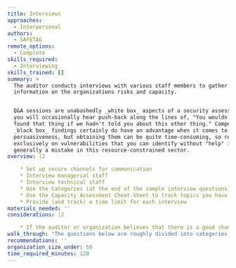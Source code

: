 ```yaml
---
title: Interviews
approaches:
  - Interpersonal
authors:
  - SAFETAG
remote_options:
  - Complete
skills_required:
  - Interviewing
skills_trained: []
summary: >
  The auditor conducts interviews with various staff members to gather
  information on the organizations risks and capacity.


  Q&A sessions are unabashedly _white box_ aspects of a security assessment, and
  you will occasionally hear push-back along the lines of, "You wouldn't have
  found that thing if we hadn't told you about this other thing." Compelling
  _black box_ findings certainly do have an advantage when it comes to
  persuasiveness, but obtaining them can be quite time-consuming, so relying
  exclusively on vulnerabilities that you can identify without "help" is
  generally a mistake in this resource-constrained sector.
overview: |2

    * Set up secure channels for communication
    * Interview managerial staff
    * Interview technical staff
    * Use the Categories (at the end of the sample interview questions) to help scope which questions to ask
    * Use the Capacity Assessment Cheat-Sheet to track topics you have covered
    * Provide (and track) a time limit for each interview
materials_needed: ''
considerations: |2

    * If the auditor or organization believes that there is a good chance of surveillance on the channel you are communicating over, do the rest of the interview on a secured channel or in person where possible, though some information-gathering is critical to do before planning the audit. Inability to do so contributes towards a no-go situation.
walk_through: "The questions below are roughly divided into categories for management, program staff, and technical staff.  The questions for technical staff may be best asked of the manager or another point of contact.  Within that section, there are specific questions that often only actual IT staff are likely to be able to answer.  An auditor may find value in re-asking the same questions to multiple staff members.  Specifically, however, the \"Baseline Threat Identification Questions\" should be asked of whoever the auditor feels most able or willing to answer them.\n\nIn all cases, the HCD Toolkit recommends that you \"warm up the participant with questions they are comfortable with.\" [^HCD_toolkit] -- balance this against not asking questions which you should already know from basic organizational research, followed with informative questions which \"prompt bigger, even aspirational, thinking that they may not be accustomed to on a daily basis.\" [^HCD_toolkit]\n\n  * What is your position in the organization?\n  * What are your main responsibilities in this organization?\n  * What issues does the organization work on? (Provide an example if needed - examples below)\n    * Human Rights\n    * Transparency\n    * Public Service Delivery\n    * Health\n    * Free Media and Information\n    * Climate Issues\n    * Gender Issues\n    * Poverty Alleviation\n    * Community Building\n    * Peace promotion\n    * Agricultural Development\n    * Entrepreneurship\n    * Water, Sanitation\n    * Transportation\n    * Disaster Relief\n    * Other\n    * No Specific Mandate\n  * Where does your organization have activities?\n  * Does the organization have activities in more than one (city/province/country/region)\n  * What kind of funding does you organization receive?\n  * How many projects is your organization currently managing?\n  * What is the organization’s working language? (for password dictionary)\n  * Why are you having the audit done?\n\n###### Management and Baseline Questions\n\n\n  * Could you tell me, approximately, which percentage of the organization’s currently annual budget is dedicated to supporting the use of digital or mobile technology?\n  * Does the organization have its own office space?\n  * Does the organization have a domain name or brand identity that is used for all online communications?\n  * What other languages are used by the organization, formally or informally? (for password dictionary)\n  * In what language has your organization accessed online resources to support its work?\n  * How many paid, full-time staff does the organization employ?\n  * How many paid, part-time staff does the organization employ?\n  * How many unpaid workers, such as volunteers or interns work at least one day a month at the organization?\n  * Does the organization have a staff member responsible for working with digital or mobile technology? Yes, more than one\n  * Is this staff member responsible for any of the following areas:\n    * Office IT infrastructure\n    * Internet Presence or website\n\t* Outreach or communications\n    * Managing programs\n  * Has turnaround in staff members been a problem for retaining technical capacity in your organization?\n  * How regularly do staff members of the organization travel outside of your country?\n  * Does the organization do any of the following activities when travelling internationally:\n    * Run programs\n    * Participate in events\n    * Run trainings\n    * Receive trainings\n    * Fundraising\n\n\n**Go Specific**\n\n\"Dig deeper on the challenge at hand & prompt with ‘what if’ scenarios.\"\n\n  * Is the manager aware that a test is about to be performed?\n\n  * What is the most important reason for your organization to exist? (Provide an example if needed - examples below)\n    * To raise awareness in the organization's policy area.\n    * To impact policy.\n    * To improve policy.\n    * To improve service delivery.\n    * To change specific legislative or administrative governance structures.\n    * To provide citizens with a greater voice in public affairs and deliberations.\n    * To expose corruption or malfeasance.\n    * No concrete strategic objectives.\n  * Does the organization provide services directly to individuals (for example health, educational or legal service?)\n  * What type of direct services does the organization provide? (provide an example if needed - examples below)\n    * Legal Services\n    * Health Services\n\t* Education Services\n    * Water/Sanatation Services\n    * Financial Services\n    * Other Services\n  * Does the organization have a hierarchy for decision-making, according to which different people have different responsibilities and levels of authority?\n\n**Go Personal**\n\n\"Dig deeper on the practices outside of work & prompt with ‘what if’ scenarios.\"\n\n  * Does the staff usually work remotely?\n  * Does the staff usually take their work devices home?\n  * Does the staff usually access organizational assets from personal devices? (Provide an example if needed - examples below)\n    * Work email\n    * Work social media accounts\n    * Office network (VPN)\n    * Shared files\n  * Does the staff usually attend out-of-office events? (Provide an example if needed - examples below)\n    * Protests\n    * Trainings\n    * External meetings\n    * Press conferences\n  * What time does the staff usually come in and get out of the office?\n  * How secure are the office surroundings?\n  * What are the common means of transportation used?\n\n###### Program Staff Questions\n\nFor organizations with signficant online operations/programs, the following questions may be asked of the management point of contact and/or a program staff member.\n\n\n  * Does the organization primarily rely on digital media in its work?\n  * What digital tools does your organization use? (Examples follow)\n      * Email\n      * Email newsletters\n      * Websites\n      * Maintain blog or discussion fora, or another social media account(s)\n      * Engage in online discussions and interactions on external sites\n      * Maintain interactive websites\n      * paid software (like microsoft office or basecamp) to manage the organization or projects\n      * Free branded platforms (like google apps) to manage the organization or projects\n      * digital or mobile tools to collect data or evidence\n      * Digital or mobile tools to deliver health, financial, or other public services\n      * Mass communication to mobile phones\n      * security software (anti-virus, circumvention tools, etc)\n      * disseminate information through third party sites and platforms.\n      * Other\n    * How many people of the organization’s staff currently use digital or mobile technology on a daily basis?\n    * How many of the organization’s currently active projects would not be possible without the use of these media?\n    * Has the organization used the internet (including online training, discussions or research) to get better at any of the following activities\n        * Communicating with stakeholders and raising awareness on issues.\n    \t* Keeping the organization and its staff safe.\n        * Fundraising and developing the organization’s strategic focus.\n        * Managing staff and organizational activities (such as payroll, hiring and other administration)\n    \t* Measuring impact of programs.\n    * What are the most important motivations for the organization to use these tools?\n    * What data would create the greatest risk to the organization if exposed, corrupted, or deleted?\n    * Does the organization have specific plans to increase their capacity to use digital or mobile technologies in their work\n    * Which of the below factors are the three most significant obstacles to the efficient use of digital and mobile technology by your organization?\n      * Limited skills of staff\n      * Limited infrastructure for media or electricity.\n      * Limited technical literacy and media use among staff\n      * limited financial resources\n      * Insufficient hardware or software\n      * None\n      * Other\n      * don't know\n    * How well do you believe your organization is able to identify appropriate digital and mobile technology tools for the organization’s work?\n    * How well do you believe your organization is able to use appropriate digital and mobile technology tools for the organization’s work?\n    * In what ways, if any, have you experienced that technology inhibits the organization’s work?\n    * What new activities using digital or mobile technologies would the organization like to attempt in the future? Please give examples of programs, activities, or management functions\n\n###### Technical Staff Questions\nAsk these of the most technical staff member you are in touch with. If the organization has dedicated IT support, this section also includes specific questions for IT.\n\n\n  * Do the organization’s staff have access to computers for their work?\n  * How many staff members do not have access to their own computer or need to share computers with other?\n  * How many staff members use their personal devices to access organizational assets?\n  * How many staff members work remotely?\n  * What ways has the organization used any of the following methods to build skills and capacities for using digital or mobile technologies?\n    * Local Training\n    * Training in other countries\n    * Online Training\n    * Purchesing equiptment or hardware\n    * hiring consultants\n    * hiring staff or restructring human resources\n    * devoting staff time to independant learning\n    * participating in international events\n    * searching and learning online\n    * Other\n    * None\n  * Have these efforts to increase capacity targeted specific staff members in the organization?\n  * Has the organization actively worked to strengthen its digital security in the last year?\n    * (IF NO) Why did the organization not work to strengthen its digital security in the last year?\n    * (IF YES) How has the organization work to strengthen its digital security in the last year? (Examples Follow)\n      * Limited skills of staff\n      * Limited infrastructure for media or electricity.\n      * Limited technical literacy and media use among staff\n      * limited financial resources\n      * Insufficient hardware or software\n      * None\n      * Other\n      * don't know\n  * Has turnaround in staff members been a problem for retaining technical capacity in your organization?\n  * Are there systems on the network which the client does not own, operate, or rely on, that may require additional approval to test?\n  * Does the organization communicate with its beneficiaries/members/sources?\n    * How does the organization communicate with its beneficiaries/members/sources?\n  * Does the organization use any of these tools to maintain information about its members?\n    * Paper lists\n    * Mobile phone contact lists\n    * Email contact lists\n    * Spreadsheets\n    * CRM (customer relationship management software)\n    * Other\n  * What other tools does the organization use to maintain information about its members?\n  * I will now read a list of hardware tools you might be familiar with; From this list, could you please tell me about the three tools that are most important to the organization?\n    * Desktop computers\n    * Laptop Computers\n    * Mobile Phones\n    * Satellite Phones\n    * Video Equiptment\n    * Cameras\n    * USB Dongles\n    * Hard Drives\n    * Servers\n    * Audio Recorders\n    * Web Cams\n    * Wireless Routers\n    * Other\n  * Other hardware that is important to the organization’s work? Please describe if needed\n  * How important you think each of these hardware tools is for achieving the organization’s strategic objectives?\n  * I will now read a list of software tools you might be familiar with; From this list, could you please tell me about the three tools that are most important in the daily work of your organization?\n    * Social media\n    * Blogging Platforms\n    * Tools for creating and managing pictures or videos\n    * Cloud Based collaboration applications\n    * Budgeting Software\n    * Tools for building and managing websites\n    * project management software\n    * Anti-virus software\n    * tools for managing databases\n    * Graphic design or visualization software\n    * software to manage sms or mobile communication for groups\n    * circumvention software\n    * other\n  * Other software that is important to the organization’s work? Please describe if needed?\n\n**IT Only**\n\n  * Are there any systems which could be characterized as fragile? (systems with tendencies to crash, older operating systems, or which are unpatched)\n  * Does the organization have a standard procedure for installing software? If so can they provide a list of the software they install?\n  * Is any system monitoring software in place?\n  * What are the most critical servers and applications?\n  * Do you use backups in your organization?\n    * Are there any data/devices that are not backed up?\n    * Are backups tested on a regular basis?\n    * When was the last time the backups were restored?\n  * How many websites does your organization have?\n  * What are their URLs?\n  * Where are they hosted?\n  * How many wireless networks are in place at the organization?\n  * Is a guest wireless network used? If so:\n  * What type of encryption is used on the wireless networks?\n  * Does the organization implement filtering of MAC addresses?\n      * If so, can they provide the list of MAC addresses?\n      * If they don't filter MAC addresses, can they make a list of devices and MAC addresses connected to their local network?\n  * Does the guest network require authentication?\n  * Approximately how many clients will be using the wireless network?\n  * How many total IP addresses are being tested?\n  * How many internal IP addresses, if applicable?\n  * How many external IP addresses, if applicable?\n  * Are there any devices in place that may impact the results of audit scans such as a firewall, intrusion detection/prevention system, web application firewall, or load balancers?\n\n###### Baseline Threat Identification Questions\n\n\n\n  * To your knowledge, how often do the below incidents occur in the geographic areas or issue areas in which your organization is active? Could you please tell me if you think they happen never, sometimes or often\n    * The government lawfully intercepts information communicated by civil society or private person\n    * The government lawfully confiscates equipment because of the information it contains\n    * Government, public officials, non-state actors, police or security forces use digital or mobile technology to identify and target individuals for arrest or violen\n    * Government, public officials, non-state actors, police or security forces use digital or mobile technology to attack the reputations of individuals or organizations\n  * To your knowledge, how often do the below actors use digital or mobile technology to target or to identify individuals for arrest or violence? Do they use it never, sometimes, or often?\n    * government or public officials\n    * non-state actors (corporations, social groups)\n    * police, security forces or paramilitary groups\n  * And how often would you say that these actors use digital or mobile technology to monitor or gather information on civil society activities? Never, sometimes, or often?\n    * government or public officials\n    * non-state actors (corporations, social groups)\n    * police, security forces or paramilitary groups\n  * What do you feel are the most immediate and serious digital threats to the organization?\n  * How much risk do you feel each of these digital threats presents to your organization?\n    * Online surveillance\n    * DDOS (Distributed Denial of Service) Attack\n    * Targeted for physical violence on the basis of digital activity\n    * Data loss\n    * Other.\n  * Do you feel that any of these threats place the physical security of your staff in danger?\n  * Do you feel that any of these threats place the physical security of your stakeholders in danger?\n  * Do you feel that any of these threats place the physical security of your beneficiaries in danger?\n  * In the last six months, have you or any of your civil society peers experienced any of the following?\n    * Intimidation or threats of violence by public officials, police or security force\n    * Intimidation or threats of violence by private or non-state actors.\n    * Threats of arrest or detention\n    * Arrest\n    * Threats of Torture.\n    * Confiscation of equipment\n    * Threats to administrative standing, such as stripping individuals of professional accreditation or organization of licenses\n    * Other\n  * How has your organization responded to these threats?\n    * Addressed the issue in the press/online\n    * Told other organizations about the threat\n    * Contacted the authorities\n    * Trained staff to prevent and mitigate such threats in the future\n    * Requested help from other organizations\n    * Invested in hardware\n    * raised funds\n    * has not responded\n    * other\n  * Has the organization taken any of the following steps to prepare against digital or physical threats?\n    * Staff have been trained\n    * There are specific plans in place for specific situations\n    * Equiptment and/or supplies have been made ready\n    * Other\n\n  * Does the organization experience power outages in its office\n  * Does the organization have access to the Internet in its offices?\n  * In the last month, has your organization lost access to Internet for reasons other than power outages\n  * What are the security threats in the office surroundings?\n    * Robbery?\n    * Kidnapping?\n    * Harrasment?\n    * Surveillance?\n    * Physical violence?\n\n###### Questions for Known High Risk Organizations\n\nSee **Guiding Questions for High Risk Organizations** if there are concerns that the organization may be targeted by advanced threat actors.\n"
recommendations: ''
organization_size_under: 50
time_required_minutes: 120
---
```


